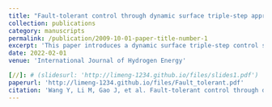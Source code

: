 ```yaml
---
title: "Fault-tolerant control through dynamic surface triple-step approach for proton exchange membrane fuel cell air supply systems"
collection: publications
category: manuscripts
permalink: /publication/2009-10-01-paper-title-number-1
excerpt: 'This paper introduces a dynamic surface triple-step control scheme to address the fault issues in the air supply system of Proton Exchange Membrane Fuel Cells (PEMFCs).'
date: 2022-02-01
venue: 'International Journal of Hydrogen Energy'

[//]: # (slidesurl: 'http://limeng-1234.github.io/files/slides1.pdf')
paperurl: 'http://limeng-1234.github.io/files/Fault_tolerant.pdf'
citation: 'Wang Y, Li M, Gao J, et al. Fault-tolerant control through dynamic surface triple-step approach for proton exchange membrane fuel cell air supply systems[J]. International Journal of Hydrogen Energy, 2022, 47(3): 1804-1819.'
---
```


